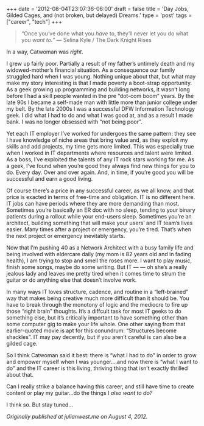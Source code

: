 +++
date = '2012-08-04T23:07:36-06:00'
draft = false
title = 'Day Jobs, Gilded Cages, and (not broken, but delayed) Dreams.'
type = 'post'
tags = ["career", "tech"]
+++


>“Once you’ve done what you <i>have</i> to, they’ll never let you do what you <i>want to.</i>” — Selina Kyle / The Dark Knight Rises <br />

In a way, Catwoman was <i>right</i>.<br />

I grew up fairly poor. Partially a result of my father’s untimely death and my widowed-mother’s financial situation. As a consequence our family struggled hard when I was young. Nothing unique about that, but what may make my story interesting is that I made poverty a boot-strap opportunity. As a geek growing up programming and building networks, it wasn’t long before I had a skill people wanted in the pre “dot-com boom” years. By the late 90s I became a self-made man with little more than junior college under my belt. By the late 2000s I was a successful DFW Information Technology geek. I did what I had to do and what I was good at, and as a result I made bank. I was no longer obsessed with “not being poor”.<br />

Yet each IT employer I’ve worked for undergoes the same pattern: they see I have knowledge of niche areas that bring value and, as they exploit my skills and add projects, my time gets more limited. This was especially true when I worked in IT departments where resources and talent were limited. As a boss, I’ve exploited the talents of any IT rock stars working for me. As a geek, I’ve found when you’re good they always find new things for you to do. Every day. Over and over again. And, in time, if you’re good you will be successful and earn a good living.<br />

Of course there’s a price in any successful career, as we all know, and that price is exacted in terms of free-time and obligation. IT is no different here. IT jobs can have periods where they are more demanding than most. Sometimes you’re basically an ER doc with no sleep, tending to your binary patients during a rollout while your end-users sleep. Sometimes you’re an architect, building something that will make your users’ and IT team’s lives easier. Many times after a project or emergency, you’re tired. That’s when the next project or emergency inevitably starts.<br />

Now that I’m pushing 40 as a Network Architect with a busy family life and being involved with eldercare daily (my mom is 82 years old and in fading health), I am trying to stop and smell the roses more. I want to play music, finish some songs, maybe do some writing. But IT — — oh she’s a really jealous lady and leaves me pretty tired when it comes time to strum the guitar or do anything else that doesn’t involve work.<br />

In many ways IT loves structure, cadence, and routine in a “left-brained” way that makes being creative much more difficult than it should be. You have to break through the monotony of logic and the mediocre to fire up those “right brain” thoughts. It’s a diffcult task for most IT geeks to do something else, but it’s critically important to have something other than some computer gig to make your life whole. One other saying from that earlier-quoted movie is apt for this conundrum: “Structures become shackles”. IT may pay decently, but if you aren’t careful is can also be a gilded cage.<br />

So I think Catwoman said it best: there is “what I had to do” in order to grow and empower myself when I was younger….and now there is “what I want to do” and the IT career is this living, thriving thing that isn’t exactly thrilled about that.<br />

Can I really strike a balance having this career, and still have time to create content or play my guitar...do the things I <i>also want to do?</i><br />

I think so.  But stay tuned...<br />

<i>Originally published at julianwest.me on August 4, 2012.</i>